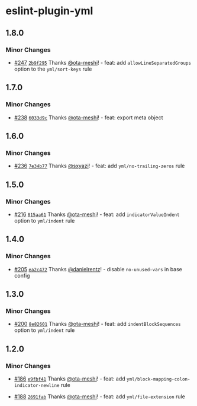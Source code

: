 # eslint-plugin-yml

## 1.8.0

### Minor Changes

- [#247](https://github.com/ota-meshi/eslint-plugin-yml/pull/247) [`2b9f295`](https://github.com/ota-meshi/eslint-plugin-yml/commit/2b9f295ccd24c603d6413b2406a1af241f306dce) Thanks [@ota-meshi](https://github.com/ota-meshi)! - feat: add `allowLineSeparatedGroups` option to the `yml/sort-keys` rule

## 1.7.0

### Minor Changes

- [#238](https://github.com/ota-meshi/eslint-plugin-yml/pull/238) [`6033d9c`](https://github.com/ota-meshi/eslint-plugin-yml/commit/6033d9c6130f08ff5667ffa712a63b74244a4b48) Thanks [@ota-meshi](https://github.com/ota-meshi)! - feat: export meta object

## 1.6.0

### Minor Changes

- [#236](https://github.com/ota-meshi/eslint-plugin-yml/pull/236) [`7e34b77`](https://github.com/ota-meshi/eslint-plugin-yml/commit/7e34b7748a4e3663ab56dc504214ba613b3f8347) Thanks [@sxyazi](https://github.com/sxyazi)! - feat: add `yml/no-trailing-zeros` rule

## 1.5.0

### Minor Changes

- [#216](https://github.com/ota-meshi/eslint-plugin-yml/pull/216) [`815aa61`](https://github.com/ota-meshi/eslint-plugin-yml/commit/815aa61174e9d4f4744516dede7cc45a5b82eab1) Thanks [@ota-meshi](https://github.com/ota-meshi)! - feat: add `indicatorValueIndent` option to `yml/indent` rule

## 1.4.0

### Minor Changes

- [#205](https://github.com/ota-meshi/eslint-plugin-yml/pull/205) [`ea2c472`](https://github.com/ota-meshi/eslint-plugin-yml/commit/ea2c47271cbd8ea921a71a73c57dd7c097cec15b) Thanks [@danielrentz](https://github.com/danielrentz)! - disable `no-unused-vars` in base config

## 1.3.0

### Minor Changes

- [#200](https://github.com/ota-meshi/eslint-plugin-yml/pull/200) [`8e82601`](https://github.com/ota-meshi/eslint-plugin-yml/commit/8e82601b85aebb0d4487592ce8b0349788a00266) Thanks [@ota-meshi](https://github.com/ota-meshi)! - feat: add `indentBlockSequences` option to `yml/indent` rule

## 1.2.0

### Minor Changes

- [#186](https://github.com/ota-meshi/eslint-plugin-yml/pull/186) [`e9fbf41`](https://github.com/ota-meshi/eslint-plugin-yml/commit/e9fbf41d0469d25ba5d423789f7461abdd1eeadc) Thanks [@ota-meshi](https://github.com/ota-meshi)! - feat: add `yml/block-mapping-colon-indicator-newline` rule

- [#188](https://github.com/ota-meshi/eslint-plugin-yml/pull/188) [`2691fab`](https://github.com/ota-meshi/eslint-plugin-yml/commit/2691fabcf22b0218f4da466eff923d9b783e3f8f) Thanks [@ota-meshi](https://github.com/ota-meshi)! - feat: add `yml/file-extension` rule
